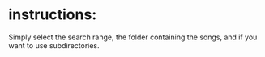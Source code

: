 # instructions:
Simply select the search range, the folder containing the songs, and if you want to use subdirectories.
